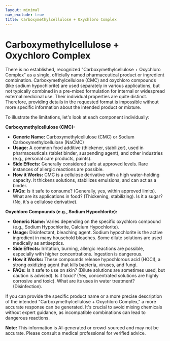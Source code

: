 ```yaml
---
layout: minimal
nav_exclude: true
title: Carboxymethylcellulose + Oxychloro Complex
---
```


# Carboxymethylcellulose + Oxychloro Complex

There is no established, recognized "Carboxymethylcellulose + Oxychloro Complex" as a single, officially named pharmaceutical product or ingredient combination.  Carboxymethylcellulose (CMC) and oxychloro compounds (like sodium hypochlorite) are used separately in various applications, but not typically combined in a pre-mixed formulation for internal or widespread external medicinal use.  Their individual properties are quite distinct.  Therefore, providing details in the requested format is impossible without more specific information about the intended product or mixture.

To illustrate the limitations, let's look at each component individually:

**Carboxymethylcellulose (CMC):**

* **Generic Name:** Carboxymethylcellulose (CMC) or Sodium Carboxymethylcellulose (NaCMC)
* **Usage:**  A common food additive (thickener, stabilizer), used in pharmaceuticals (tablet binder, suspending agent), and other industries (e.g., personal care products, paints).
* **Side Effects:** Generally considered safe at approved levels.  Rare instances of allergic reactions are possible.
* **How it Works:**  CMC is a cellulose derivative with a high water-holding capacity.  It thickens solutions, stabilizes emulsions, and can act as a binder.
* **FAQs:**  Is it safe to consume? (Generally, yes, within approved limits).  What are its applications in food? (Thickening, stabilizing). Is it a sugar? (No, it's a cellulose derivative).

**Oxychloro Compounds (e.g., Sodium Hypochlorite):**

* **Generic Name:** Varies depending on the specific oxychloro compound (e.g., Sodium Hypochlorite, Calcium Hypochlorite).
* **Usage:**  Disinfectant, bleaching agent.  Sodium hypochlorite is the active ingredient in many household bleaches.  Some dilute solutions are used medically as antiseptics.
* **Side Effects:**  Irritation, burning, allergic reactions are possible, especially with higher concentrations.  Ingestion is dangerous.
* **How it Works:**  These compounds release hypochlorous acid (HOCl), a strong oxidizing agent that kills bacteria, viruses, and fungi.
* **FAQs:**  Is it safe to use on skin? (Dilute solutions are sometimes used, but caution is advised).  Is it toxic? (Yes, concentrated solutions are highly corrosive and toxic). What are its uses in water treatment? (Disinfection).


If you can provide the specific product name or a more precise description of the intended "Carboxymethylcellulose + Oxychloro Complex," a more accurate response can be generated.  It's crucial to avoid mixing chemicals without expert guidance, as incompatible combinations can lead to dangerous reactions.


**Note:** This information is AI-generated or crowd-sourced and may not be accurate. Please consult a medical professional for verified advice.